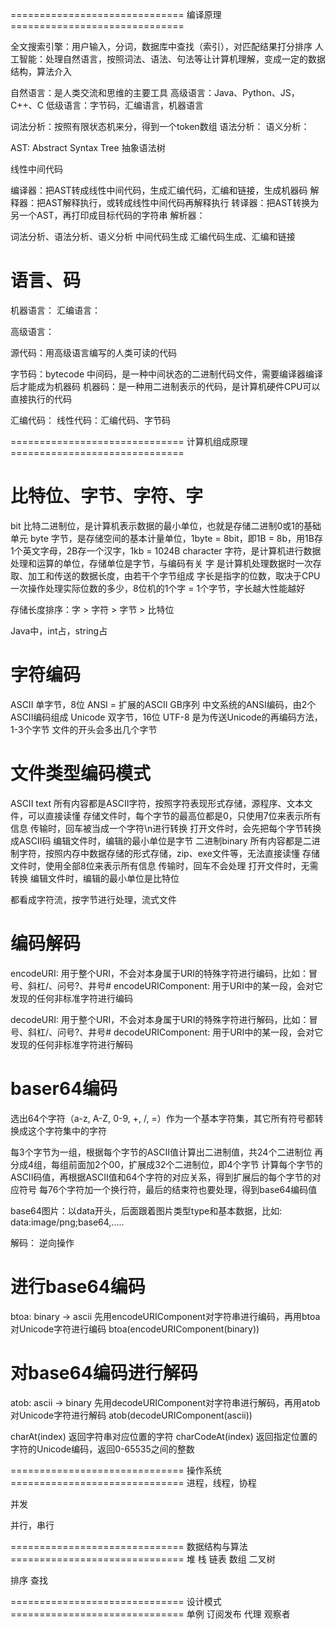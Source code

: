 ============================== 编译原理 ==============================

全文搜索引擎：用户输入，分词，数据库中查找（索引），对匹配结果打分排序
人工智能：处理自然语言，按照词法、语法、句法等让计算机理解，变成一定的数据结构，算法介入

自然语言：是人类交流和思维的主要工具
高级语言：Java、Python、JS，C++、C
低级语言：字节码，汇编语言，机器语言

词法分析：按照有限状态机来分，得到一个token数组
语法分析：
语义分析：

AST: Abstract Syntax Tree 抽象语法树



线性中间代码

编译器：把AST转成线性中间代码，生成汇编代码，汇编和链接，生成机器码
解释器：把AST解释执行，或转成线性中间代码再解释执行
转译器：把AST转换为另一个AST，再打印成目标代码的字符串
解析器：

词法分析、语法分析、语义分析
中间代码生成
汇编代码生成、汇编和链接

# 语言、码
机器语言：
汇编语言：

高级语言：

源代码：用高级语言编写的人类可读的代码

字节码：bytecode 中间码，是一种中间状态的二进制代码文件，需要编译器编译后才能成为机器码
机器码：是一种用二进制表示的代码，是计算机硬件CPU可以直接执行的代码

汇编代码：
线性代码：汇编代码、字节码

============================== 计算机组成原理 ==============================
# 比特位、字节、字符、字
bit 比特二进制位，是计算机表示数据的最小单位，也就是存储二进制0或1的基础单元
byte 字节，是存储空间的基本计量单位，1byte = 8bit，即1B = 8b，用1B存1个英文字母，2B存一个汉字，1kb = 1024B
character 字符，是计算机进行数据处理和运算的单位，存储单位是字节，与编码有关
字 是计算机处理数据时一次存取、加工和传送的数据长度，由若干个字节组成
  字长是指字的位数，取决于CPU一次操作处理实际位数的多少，8位机的1个字 = 1个字节，字长越大性能越好

存储长度排序：字 > 字符 > 字节 > 比特位

Java中，int占，string占

# 字符编码
ASCII 单字节，8位
  ANSI = 扩展的ASCII
    GB序列 中文系统的ANSI编码，由2个ASCII编码组成
Unicode 双字节，16位
  UTF-8 是为传送Unicode的再编码方法，1-3个字节
  文件的开头会多出几个字节

# 文件类型编码模式
ASCII text 所有内容都是ASCII字符，按照字符表现形式存储，源程序、文本文件，可以直接读懂
  存储文件时，每个字节的最高位都是0，只使用7位来表示所有信息
  传输时，回车被当成一个字符\n进行转换
  打开文件时，会先把每个字节转换成ASCII码
  编辑文件时，编辑的最小单位是字节
二进制binary 所有内容都是二进制字符，按照内存中数据存储的形式存储，zip、exe文件等，无法直接读懂
  存储文件时，使用全部8位来表示所有信息
  传输时，回车不会处理
  打开文件时，无需转换
  编辑文件时，编辑的最小单位是比特位

都看成字符流，按字节进行处理，流式文件

# 编码解码
encodeURI: 用于整个URI，不会对本身属于URI的特殊字符进行编码，比如：冒号、斜杠/、问号?、井号#
encodeURIComponent: 用于URI中的某一段，会对它发现的任何非标准字符进行编码

decodeURI: 用于整个URI，不会对本身属于URI的特殊字符进行解码，比如：冒号、斜杠/、问号?、井号#
decodeURIComponent: 用于URI中的某一段，会对它发现的任何非标准字符进行解码

# baser64编码
选出64个字符（a-z, A-Z, 0-9, +, /, =）作为一个基本字符集，其它所有符号都转换成这个字符集中的字符

每3个字节为一组，根据每个字节的ASCII值计算出二进制值，共24个二进制位
再分成4组，每组前面加2个00，扩展成32个二进制位，即4个字节
计算每个字节的ASCII码值，再根据ASCII值和64个字符的对应关系，得到扩展后的每个字节的对应符号
每76个字符加一个换行符，最后的结束符也要处理，得到base64编码值

base64图片：以data开头，后面跟着图片类型type和基本数据，比如: data:image/png;base64,.....

解码：
  逆向操作
  
# 进行base64编码
btoa: binary -> ascii
  先用encodeURIComponent对字符串进行编码，再用btoa对Unicode字符进行编码
  btoa(encodeURIComponent(binary))

# 对base64编码进行解码
atob: ascii -> binary 
  先用decodeURIComponent对字符串进行解码，再用atob对Unicode字符进行解码
  atob(decodeURIComponent(ascii))

charAt(index) 返回字符串对应位置的字符
charCodeAt(index) 返回指定位置的字符的Unicode编码，返回0-65535之间的整数

============================== 操作系统 ==============================
进程，线程，协程

并发

并行，串行

============================== 数据结构与算法 ==============================
堆
栈
链表
数组
二叉树

排序
查找

============================== 设计模式 ==============================
单例
订阅发布
代理
观察者

